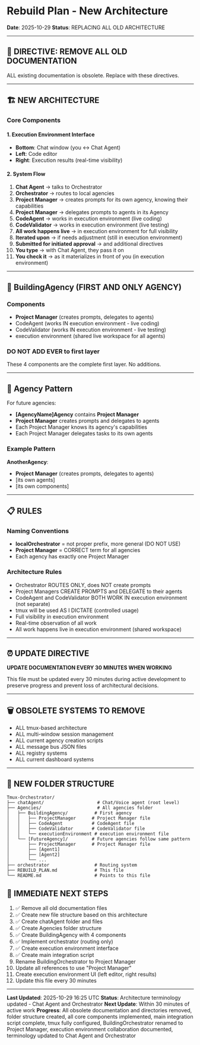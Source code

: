 # Rebuild Plan - New Architecture

**Date**: 2025-10-29
**Status**: REPLACING ALL OLD ARCHITECTURE

---

## 🚨 DIRECTIVE: REMOVE ALL OLD DOCUMENTATION

ALL existing documentation is obsolete. Replace with these directives.

---

## 🏗️ NEW ARCHITECTURE

### Core Components

#### 1. Execution Environment Interface
- **Bottom**: Chat window (you ↔ Chat Agent)
- **Left**: Code editor
- **Right**: Execution results (real-time visibility)

#### 2. System Flow
1. **Chat Agent** → talks to Orchestrator
2. **Orchestrator** → routes to local agencies
3. **Project Manager** → creates prompts for its own agency, knowing their capabilities
4. **Project Manager** → delegates prompts to agents in its Agency
5. **CodeAgent** → works in execution environment (live coding)
6. **CodeValidator** → works in execution environment (live testing)
7. **All work happens live** → in execution environment for full visibility
8. **Iterated upon** → if needs adjustment (still in execution environment)
9. **Submitted for initiated approval** → and additional directives
10. **You type** → with Chat Agent, they pass it on
11. **You check it** → as it materializes in front of you (in execution environment)

---

## 🏢 BuildingAgency (FIRST AND ONLY AGENCY)

### Components
- **Project Manager** (creates prompts, delegates to agents)
- CodeAgent (works IN execution environment - live coding)
- CodeValidator (works IN execution environment - live testing)
- execution environment (shared live workspace for all agents)

### DO NOT ADD EVER to first layer
These 4 components are the complete first layer. No additions.

---

## 🔧 Agency Pattern

For future agencies:
- **[AgencyName]Agency** contains **Project Manager**
- **Project Manager** creates prompts and delegates to agents
- Each Project Manager knows its agency's capabilities
- Each Project Manager delegates tasks to its own agents

### Example Pattern
**AnotherAgency**:
- **Project Manager** (creates prompts, delegates to agents)
- [its own agents]
- [its own components]

---

## 📋 RULES

### Naming Conventions
- **localOrchestrator** = not proper prefix, more general (DO NOT USE)
- **Project Manager** = CORRECT term for all agencies
- Each agency has exactly one Project Manager

### Architecture Rules
- Orchestrator ROUTES ONLY, does NOT create prompts
- Project Managers CREATE PROMPTS and DELEGATE to their agents
- CodeAgent and CodeValidator BOTH WORK IN execution environment (not separate)
- tmux will be used AS I DICTATE (controlled usage)
- Full visibility in execution environment
- Real-time observation of all work
- All work happens live in execution environment (shared workspace)

---

## ⏰ UPDATE DIRECTIVE

**UPDATE DOCUMENTATION EVERY 30 MINUTES WHEN WORKING**

This file must be updated every 30 minutes during active development to preserve progress and prevent loss of architectural decisions.

---

## 🗑️ OBSOLETE SYSTEMS TO REMOVE

- ALL tmux-based architecture
- ALL multi-window session management
- ALL current agency creation scripts
- ALL message bus JSON files
- ALL registry systems
- ALL current dashboard systems

---

## 📁 NEW FOLDER STRUCTURE

```
Tmux-Orchestrator/
├── chatAgent/                    # Chat/Voice agent (root level)
├── Agencies/                     # All agencies folder
│   ├── BuildingAgency/          # First agency
│   │   ├── ProjectManager      # Project Manager file
│   │   ├── CodeAgent           # CodeAgent file
│   │   ├── CodeValidator       # CodeValidator file
│   │   └── executionEnvironment # execution environment file
│   └── [FutureAgency]/         # Future agencies follow same pattern
│       ├── ProjectManager      # Project Manager file
│       ├── [Agent1]
│       ├── [Agent2]
│       └── ...
├── orchestrator                 # Routing system
├── REBUILD_PLAN.md              # This file
└── README.md                    # Points to this file
```

## 🎯 IMMEDIATE NEXT STEPS

1. ✅ Remove all old documentation files
2. ✅ Create new file structure based on this architecture
3. ✅ Create chatAgent folder and files
4. ✅ Create Agencies folder structure
5. ✅ Create BuildingAgency with 4 components
6. ✅ Implement orchestrator (routing only)
7. ✅ Create execution environment interface
8. ✅ Create main integration script
9. Rename BuildingOrchestrator to Project Manager
10. Update all references to use "Project Manager"
11. Create execution environment UI (left editor, right results)
12. Update this file every 30 minutes

---

**Last Updated**: 2025-10-29 16:25 UTC
**Status**: Architecture terminology updated - Chat Agent and Orchestrator
**Next Update**: Within 30 minutes of active work
**Progress**: All obsolete documentation and directories removed, folder structure created, all core components implemented, main integration script complete, tmux fully configured, BuildingOrchestrator renamed to Project Manager, execution environment collaboration documented, terminology updated to Chat Agent and Orchestrator
